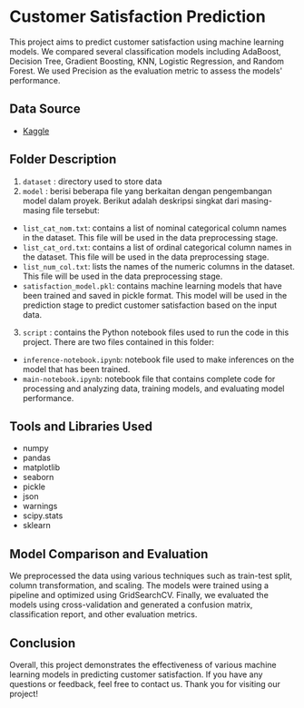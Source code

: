 # Customer Satisfaction Prediction

This project aims to predict customer satisfaction using machine learning models. We compared several classification models including AdaBoost, Decision Tree, Gradient Boosting, KNN, Logistic Regression, and Random Forest. We used Precision as the evaluation metric to assess the models' performance.

## Data Source
- [Kaggle](https://www.kaggle.com/datasets/teejmahal20/airline-passenger-satisfaction)

## Folder Description
1. `dataset` : directory used to store data
2. `model`   : berisi beberapa file yang berkaitan dengan pengembangan model dalam proyek. Berikut adalah deskripsi singkat dari masing-masing file tersebut:
  - `list_cat_nom.txt`: contains a list of nominal categorical column names in the dataset. This file will be used in the data preprocessing stage.
  - `list_cat_ord.txt`: contains a list of ordinal categorical column names in the dataset. This file will be used in the data preprocessing stage.
  - `list_num_col.txt`: lists the names of the numeric columns in the dataset. This file will be used in the data preprocessing stage.
  - `satisfaction_model.pkl`: contains machine learning models that have been trained and saved in pickle format. This model will be used in the prediction stage to    predict customer satisfaction based on the input data.
3. `script`  : contains the Python notebook files used to run the code in this project. There are two files contained in this folder:
  - `inference-notebook.ipynb`: notebook file used to make inferences on the model that has been trained.
  - `main-notebook.ipynb`: notebook file that contains complete code for processing and analyzing data, training models, and evaluating model performance.

## Tools and Libraries Used
- numpy
- pandas
- matplotlib
- seaborn
- pickle
- json
- warnings
- scipy.stats
- sklearn

## Model Comparison and Evaluation
We preprocessed the data using various techniques such as train-test split, column transformation, and scaling. The models were trained using a pipeline and optimized using GridSearchCV. Finally, we evaluated the models using cross-validation and generated a confusion matrix, classification report, and other evaluation metrics.

## Conclusion
Overall, this project demonstrates the effectiveness of various machine learning models in predicting customer satisfaction. If you have any questions or feedback, feel free to contact us. Thank you for visiting our project!


